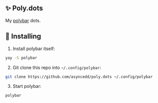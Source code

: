 ## ✨ Poly.dots

My [polybar](https://github.com/polybar/polybar) dots.

## 🚧 Installing

1. Install polybar itself:

```bash
yay -S polybar
```

2. Git clone this repo into `~/.config/polybar`:

```bash
git clone https://github.com/asyncedd/poly.dots ~/.config/polybar
```

3. Start polybar:

```bash
polybar
```

